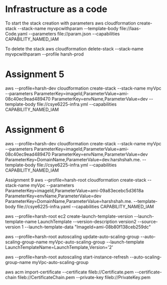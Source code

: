 # Infrastructure as a code

To start the stack creation with parameters
aws cloudformation create-stack --stack-name myvpcwithparam --template-body file://Iaas-Code.yaml --parameters file://param.json --capabilities CAPABILITY_NAMED_IAM

To delete the stack
aws cloudformation delete-stack --stack-name myvpcwithparam --profile harsh-prod


# Assignment 5
aws --profile=harsh-dev cloudformation create-stack --stack-name myVpc --parameters ParameterKey=imageId,ParameterValue=ami-08c40ec9ead489470 ParameterKey=envName,ParameterValue=dev --template-body file://csye6225-infra.yml --capabilities CAPABILITY_NAMED_IAM

# Assignment 6
aws --profile=harsh-dev cloudformation create-stack --stack-name myVpc --parameters ParameterKey=imageId,ParameterValue=ami-08c40ec9ead489470 ParameterKey=envName,ParameterValue=dev ParameterKey=DomainName,ParameterValue=dev.harshshah.me. --template-body file://csye6225-infra.yml --capabilities CAPABILITY_NAMED_IAM

Assignment 9
aws --profile=harsh-root cloudformation create-stack --stack-name myVpc --parameters ParameterKey=imageId,ParameterValue=ami-09a83ecebc5d3618a ParameterKey=envName,ParameterValue=dev ParameterKey=DomainName,ParameterValue=harshshah.me. --template-body file://csye6225-infra.yaml --capabilities CAPABILITY_NAMED_IAM

aws --profile=harsh-root ec2 create-launch-template-version --launch-template-name LaunchTemplate --version-description version2 --source-version 1 --launch-template-data "ImageId=ami-08b80f138ceb259dc"

aws --profile=harsh-root autoscaling update-auto-scaling-group --auto-scaling-group-name myVpc-auto-scaling-group --launch-template LaunchTemplateName=LaunchTemplate,Version='2'

aws --profile=harsh-root autoscaling start-instance-refresh --auto-scaling-group-name myVpc-auto-scaling-group

aws acm import-certificate --certificate fileb://Certificate.pem
--certificate-chain fileb://CertificateChain.pem
--private-key fileb://PrivateKey.pem

